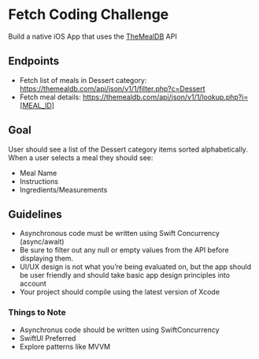 # Fetch Coding Challenge
Build a native iOS App that uses the [TheMealDB](https://themealdb.com/api.php) API

## Endpoints
* Fetch list of meals in Dessert category: https://themealdb.com/api/json/v1/1/filter.php?c=Dessert
* Fetch meal details: https://themealdb.com/api/json/v1/1/lookup.php?i=[MEAL_ID]

## Goal
User should see a list of the Dessert category items sorted alphabetically. When a user selects a meal they should see:
* Meal Name
* Instructions
* Ingredients/Measurements

## Guidelines
* Asynchronous code must be written using Swift Concurrency (async/await)
* Be sure to filter out any null or empty values from the API before displaying them.
* UI/UX design is not what you’re being evaluated on, but the app should be user friendly and should take basic app design principles into account
* Your project should compile using the latest version of Xcode

### Things to Note
* Asynchronus code should be written using SwiftConcurrency
* SwiftUI Preferred
* Explore patterns like MVVM
